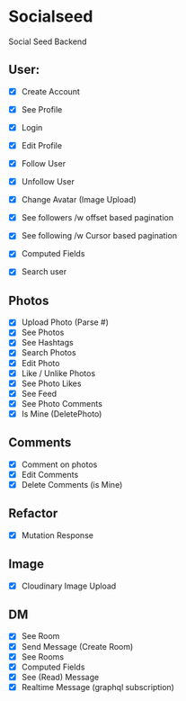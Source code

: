 # Socialseed
Social Seed Backend


## User:

-[x] Create Account
-[x] See Profile
-[x] Login 
-[x] Edit Profile
-[x] Follow User
-[x] Unfollow User
-[x] Change Avatar (Image Upload)
-[x] See followers /w offset based pagination
-[x] See following /w Cursor based pagination
-[x] Computed Fields
-[x] Search user


## Photos
-[x] Upload Photo (Parse #)
-[x] See Photos
-[x] See Hashtags
-[x] Search Photos
-[x] Edit Photo
-[x] Like / Unlike Photos
-[x] See Photo Likes
-[x] See Feed
-[x] See Photo Comments
-[x] Is Mine (DeletePhoto)

## Comments
-[x] Comment on photos
-[x] Edit Comments
-[x] Delete Comments (is Mine)

## Refactor
-[x] Mutation Response


## Image
-[x] Cloudinary Image Upload

## DM
-[x] See Room
-[x] Send Message (Create Room)
-[x] See Rooms
-[x] Computed Fields
-[x] See (Read) Message   
-[x] Realtime Message (graphql subscription)